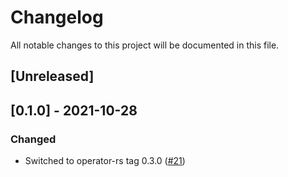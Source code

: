 # Changelog

All notable changes to this project will be documented in this file.

## [Unreleased]

## [0.1.0] - 2021-10-28


### Changed
- Switched to operator-rs tag 0.3.0 ([#21])

[#21]: https://github.com/stackabletech/hdfs-operator/pull/21
